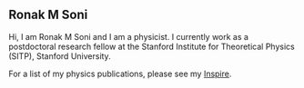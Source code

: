 ## Ronak M Soni

Hi, I am Ronak M Soni and I am a physicist. I currently work as a postdoctoral research fellow at the Stanford Institute for Theoretical Physics (SITP), Stanford University.

For a list of my physics publications, please see my [Inspire](https://inspirehep.net/authors/1341224?ui-citation-summary=true).
